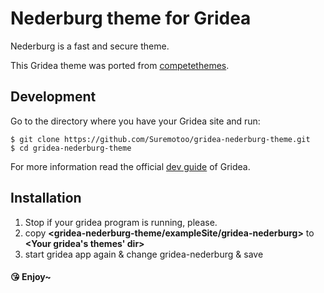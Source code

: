 # Nederburg theme for Gridea

Nederburg is a fast and secure theme.

This Gridea theme was ported from [competethemes](https://www.competethemes.com/tracks/).

## Development

Go to the directory where you have your Gridea site and run:
```shell
$ git clone https://github.com/Suremotoo/gridea-nederburg-theme.git
$ cd gridea-nederburg-theme
```
For more information read the official [dev guide](https://gridea.dev/docs/) of Gridea.

## Installation
1. Stop if your gridea program is running, please.
2. copy **<gridea-nederburg-theme/exampleSite/gridea-nederburg>** to **<Your gridea's themes' dir>**
3. start gridea app again & change gridea-nederburg & save

#### 😘 Enjoy~
